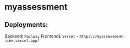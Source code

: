 # myassessment

## Deployments:
Backend: `Railway`
FrontendL `Vercel` - ```https://myassessment-nine.vercel.app/```
